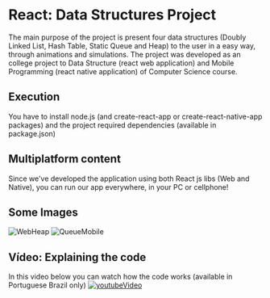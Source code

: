 # React: Data Structures Project
The main purpose of the project is present four data structures (Doubly Linked List, Hash Table, Static Queue and Heap) to the user in a easy way, through animations and simulations.
The project was developed as an college project to Data Structure (react web application) and Mobile Programming (react native application) of Computer Science course.

## Execution
You have to install node.js (and create-react-app or create-react-native-app packages) and the project required dependencies (available in package.json)

## Multiplatform content
Since we've developed the application using both React js libs (Web and Native), you can run our app everywhere, in your PC or cellphone!


## Some Images
![WebHeap](https://user-images.githubusercontent.com/56837996/100399928-6face800-3033-11eb-8c8a-aa85e356c17b.JPG )
![QueueMobile](https://user-images.githubusercontent.com/56837996/100400792-6e30ef00-3036-11eb-9f4c-87c568be246d.jpg)




## Vídeo: Explaining the code
In this video below you can watch how the code works (available in Portuguese Brazil only)
[![youtubeVideo](http://img.youtube.com/vi/H8KYPN8KZYc/0.jpg)](http://www.youtube.com/watch?v=H8KYPN8KZYc "Data Structure Project")

